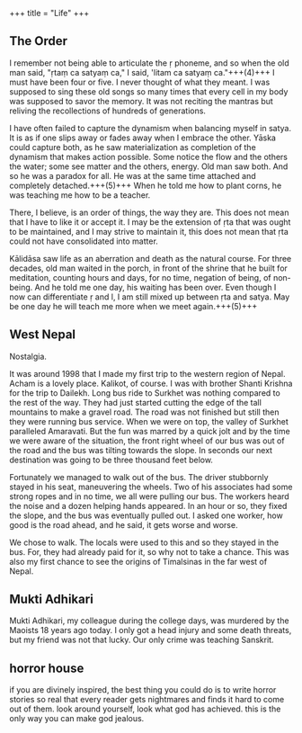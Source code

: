 +++
title = "Life"
+++

## The Order
I remember not being able to articulate the ṛ phoneme, and so when the old man said, "ṛtaṃ ca satyaṃ ca," I said, 'litam ca satyaṃ ca."+++(4)+++ I must have been four or five. I never thought of what they meant. I was supposed to sing these old songs so many times that every cell in my body was supposed to savor the memory. It was not reciting the mantras but reliving the recollections of hundreds of generations.

I have often failed to capture the dynamism when balancing myself in satya. It is as if one slips away or fades away when I embrace the other. Yāska could capture both, as he saw materialization as completion of the dynamism that makes action possible. Some notice the flow and the others the water; some see matter and the others, energy. Old man saw both. And so he was a paradox for all. He was at the same time attached and completely detached.+++(5)+++ When he told me how to plant corns, he was teaching me how to be a teacher.

There, I believe, is an order of things, the way they are. This does not mean that I have to like it or accept it. I may be the extension of ṛta that was ought to be maintained, and I may strive to maintain it, this does not mean that ṛta could not have consolidated into matter.

Kālidāsa saw life as an aberration and death as the natural course. For three decades, old man waited in the porch, in front of the shrine that he built for meditation, counting hours and days, for no time, negation of being, of non-being. And he told me one day, his waiting has been over. Even though I now can differentiate ṛ and l, I am still mixed up between ṛta and satya. May be one day he will teach me more when we meet again.+++(5)+++

## West Nepal
Nostalgia.

It was around 1998 that I made my first trip to the western region of Nepal. Acham is a lovely place. Kalikot, of course. I was with brother Shanti Krishna for the trip to Dailekh. Long bus ride to Surkhet was nothing compared to the rest of the way. They had just started cutting the edge of the tall mountains to make a gravel road. The road was not finished but still then they were running bus service. When we were on top, the valley of Surkhet paralleled Amaravati. But the fun was marred by a quick jolt and by the time we were aware of the situation, the front right wheel of our bus was out of the road and the bus was tilting towards the slope. In seconds our next destination was going to be three thousand feet below.

Fortunately we managed to walk out of the bus. The driver stubbornly stayed in his seat, maneuvering the wheels. Two of his associates had some strong ropes and in no time, we all were pulling our bus. The workers heard the noise and a dozen helping hands appeared. In an hour or so, they fixed the slope, and the bus was eventually pulled out. I asked one worker, how good is the road ahead, and he said, it gets worse and worse.

We chose to walk. The locals were used to this and so they stayed in the bus. For, they had already paid for it, so why not to take a chance. This was also my first chance to see the origins of Timalsinas in the far west of Nepal.

## Mukti Adhikari
Mukti Adhikari, my colleague during the college days, was murdered by the Maoists 18 years ago today. I only got a head injury and some death threats, but my friend was not that lucky. Our only crime was teaching Sanskrit.

## horror house
if you are divinely inspired, the best thing you could do is to write horror stories so real that every reader gets nightmares and finds it hard to come out of them. look around yourself, look what god has achieved. this is the only way you can make god jealous.